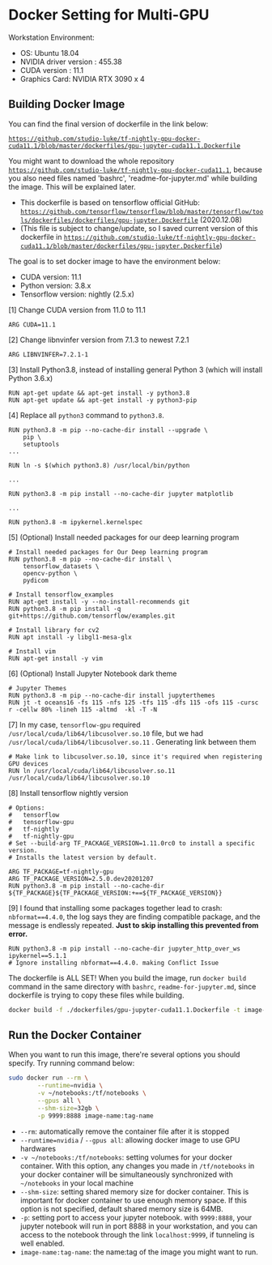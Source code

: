 # Docker Setting for Multi-GPU

Workstation Environment:

- OS: Ubuntu 18.04
- NVIDIA driver version : 455.38
- CUDA version : 11.1
- Graphics Card: NVIDIA RTX 3090 x 4

## Building Docker Image

You can find the final version of dockerfile in the link below:

[`https://github.com/studio-luke/tf-nightly-gpu-docker-cuda11.1/blob/master/dockerfiles/gpu-jupyter-cuda11.1.Dockerfile`](https://github.com/studio-luke/tf-nightly-gpu-docker-cuda11.1/blob/master/dockerfiles/gpu-jupyter-cuda11.1.Dockerfile)

You might want to download the whole repository [`https://github.com/studio-luke/tf-nightly-gpu-docker-cuda11.1`](https://github.com/studio-luke/tf-nightly-gpu-docker-cuda11.1), because you also need files named 'bashrc', 'readme-for-jupyter.md' while building the image. This will be explained later.

- This dockerfile is based on tensorflow official GitHub: [`https://github.com/tensorflow/tensorflow/blob/master/tensorflow/tools/dockerfiles/dockerfiles/gpu-jupyter.Dockerfile`](https://github.com/tensorflow/tensorflow/blob/master/tensorflow/tools/dockerfiles/dockerfiles/gpu-jupyter.Dockerfile) (2020.12.08)
- (This file is subject to change/update, so I saved current version of this dockerfile in [`https://github.com/studio-luke/tf-nightly-gpu-docker-cuda11.1/blob/master/dockerfiles/gpu-jupyter.Dockerfile`](https://github.com/studio-luke/tf-nightly-gpu-docker-cuda11.1/blob/master/dockerfiles/gpu-jupyter.Dockerfile))

The goal is to set docker image to have the environment below:

- CUDA version: 11.1
- Python version: 3.8.x
- Tensorflow version: nightly (2.5.x)

[1] Change CUDA version from 11.0 to 11.1

```docker
ARG CUDA=11.1
```

[2] Change libnvinfer version from 7.1.3 to newest 7.2.1

```docker
ARG LIBNVINFER=7.2.1-1
```

[3] Install Python3.8, instead of installing general Python 3 (which will install Python 3.6.x)

```docker
RUN apt-get update && apt-get install -y python3.8
RUN apt-get update && apt-get install -y python3-pip
```

[4] Replace all `python3` command to `python3.8`.

```docker
RUN python3.8 -m pip --no-cache-dir install --upgrade \
    pip \
    setuptools
...

RUN ln -s $(which python3.8) /usr/local/bin/python

...

RUN python3.8 -m pip install --no-cache-dir jupyter matplotlib

...

RUN python3.8 -m ipykernel.kernelspec
```

[5] (Optional) Install needed packages for our deep learning program

```docker
# Install needed packages for Our Deep learning program
RUN python3.8 -m pip --no-cache-dir install \
    tensorflow_datasets \
    opencv-python \
    pydicom
    
# Install tensorflow_examples
RUN apt-get install -y --no-install-recommends git
RUN python3.8 -m pip install -q git+https://github.com/tensorflow/examples.git

# Install library for cv2
RUN apt install -y libgl1-mesa-glx

# Install vim
RUN apt-get install -y vim
```

[6] (Optional) Install Jupyter Notebook dark theme

```docker
# Jupyter Themes
RUN python3.8 -m pip --no-cache-dir install jupyterthemes
RUN jt -t oceans16 -fs 115 -nfs 125 -tfs 115 -dfs 115 -ofs 115 -cursc r -cellw 80% -lineh 115 -altmd  -kl -T -N
```

[7] In my case, `tensorflow-gpu` required `/usr/local/cuda/lib64/libcusolver.so.10` file, but we had `/usr/local/cuda/lib64/libcusolver.so.11` . Generating link between them

```docker
# Make link to libcusolver.so.10, since it's required when registering GPU devices
RUN ln /usr/local/cuda/lib64/libcusolver.so.11 /usr/local/cuda/lib64/libcusolver.so.10
```

[8] Install tensorflow nightly version

```docker
# Options:
#   tensorflow
#   tensorflow-gpu
#   tf-nightly
#   tf-nightly-gpu
# Set --build-arg TF_PACKAGE_VERSION=1.11.0rc0 to install a specific version.
# Installs the latest version by default.

ARG TF_PACKAGE=tf-nightly-gpu
ARG TF_PACKAGE_VERSION=2.5.0.dev20201207
RUN python3.8 -m pip install --no-cache-dir ${TF_PACKAGE}${TF_PACKAGE_VERSION:+==${TF_PACKAGE_VERSION}}
```

[9] I found that installing some packages together lead to crash: `nbformat==4.4.0`, the log says they are finding compatible package, and the message is endlessly repeated. **Just to skip installing this prevented from error.** 

```docker
RUN python3.8 -m pip install --no-cache-dir jupyter_http_over_ws ipykernel==5.1.1
# Ignore installing nbformat==4.4.0. making Conflict Issue
```

The dockerfile is ALL SET! When you build the image, run `docker build` command in the same directory with `bashrc`, `readme-for-jupyter.md`, since dockerfile is trying to copy these files while building.

```bash
docker build -f ./dockerfiles/gpu-jupyter-cuda11.1.Dockerfile -t image-name:tag-name .
```

## Run the Docker Container

When you want to run this image, there're several options you should specify. Try running command below:

```bash
sudo docker run --rm \
		--runtime=nvidia \
		-v ~/notebooks:/tf/notebooks \
		--gpus all \
		--shm-size=32gb \
		-p 9999:8888 image-name:tag-name
```

- `--rm`: automatically remove the container file after it is stopped
- `--runtime=nvidia` / `--gpus all`: allowing docker image to use GPU hardwares
- `-v ~/notebooks:/tf/notebooks`: setting volumes for your docker container. With this option, any changes you made in `/tf/notebooks` in your docker container will be simultaneously synchronized with `~/notebooks` in your local machine
- `--shm-size`: setting shared memory size for docker container. This is important for docker container to use enough memory space. If this option is not specified, default shared memory size is 64MB.
- `-p`: setting port to access your jupyter notebook. with `9999:8888`, your jupyter notebook will run in port 8888 in your workstation, and you can access to the notebook through the link `localhost:9999`, if tunneling is well enabled.
- `image-name:tag-name`: the name:tag of the image you might want to run.
